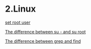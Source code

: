 # 2.Linux

[set root user](2%20Linux%2015316660fc7280db8507cb689dfc02a5/set%20root%20user%2015516660fc7280e88853e5a04e87a41c.md)

[The difference between su - and su root](2%20Linux%2015316660fc7280db8507cb689dfc02a5/The%20difference%20between%20su%20-%20and%20su%20root%2015516660fc72800a916bec0d4aff6767.md)

[The difference between grep and find](2%20Linux%2015316660fc7280db8507cb689dfc02a5/The%20difference%20between%20grep%20and%20find%2015316660fc7280c09960f8d38ac68c94.md)